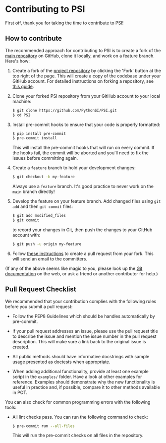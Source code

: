 Contributing to PSI
===================

First off, thank you for taking the time to contribute to PSI!

How to contribute
-----------------

The recommended approach for contributing to PSI is to create a fork of the
[main repository](https://github.com/PythonSI/PSI) on
GitHub, clone it locally, and work on a feature branch. Here's how:

1. Create a fork of the [project repository](https://github.com/PythonSI/PSI)
   by clicking the 'Fork' button at the top right of the page. This will create
   a copy of the codebase under your GitHub account. For detailed instructions on
   forking a repository, see [this guide](https://help.github.com/articles/fork-a-repo/).

2. Clone your forked PSI repository from your GitHub account to your local machine:

   ```bash
   $ git clone https://github.com/PythonSI/PSI.git
   $ cd PSI
   ```

3. Install pre-commit hooks to ensure that your code is properly formatted:

   ```bash
   $ pip install pre-commit
   $ pre-commit install
   ```

   This will install the pre-commit hooks that will run on every commit. If the hooks fail, the commit will be aborted and you'll need to fix the issues before committing again.

4. Create a ``feature`` branch to hold your development changes:

   ```bash
   $ git checkout -b my-feature
   ```

   Always use a ``feature`` branch. It's good practice to never work on the ``main`` branch directly!

5. Develop the feature on your feature branch. Add changed files using ``git add`` and then ``git commit`` files:

   ```bash
   $ git add modified_files
   $ git commit
   ```

   to record your changes in Git, then push the changes to your GitHub account with:

   ```bash
   $ git push -u origin my-feature
   ```

6. Follow [these instructions](https://help.github.com/articles/creating-a-pull-request-from-a-fork)
to create a pull request from your fork. This will send an email to the committers.

(If any of the above seems like magic to you, please look up the
[Git documentation](https://git-scm.com/documentation) on the web, or ask a friend or another contributor for help.)

Pull Request Checklist
----------------------

We recommended that your contribution complies with the
following rules before you submit a pull request:

-  Follow the PEP8 Guidelines which should be handles automatically by pre-commit.

-  If your pull request addresses an issue, please use the pull request title
   to describe the issue and mention the issue number in the pull request description. This will make sure a link back to the original issue is
   created.

-  All public methods should have informative docstrings with sample
   usage presented as doctests when appropriate.

-  When adding additional functionality, provide at least one
   example script in the ``examples/`` folder. Have a look at other
   examples for reference. Examples should demonstrate why the new
   functionality is useful in practice and, if possible, compare it
   to other methods available in POT.

You can also check for common programming errors with the following
tools:

- All lint checks pass. You can run the following command to check:

  ```bash
  $ pre-commit run --all-files
  ```

  This will run the pre-commit checks on all files in the repository.

<!-- - All tests pass. You can run the following command to check:

  ```bash
   $ pytest --durations=20 -v test/ --doctest-modules
  ```   

Bonus points for contributions that include a performance analysis with
a benchmark script and profiling output (please report on the mailing
list or on the GitHub issue). -->
